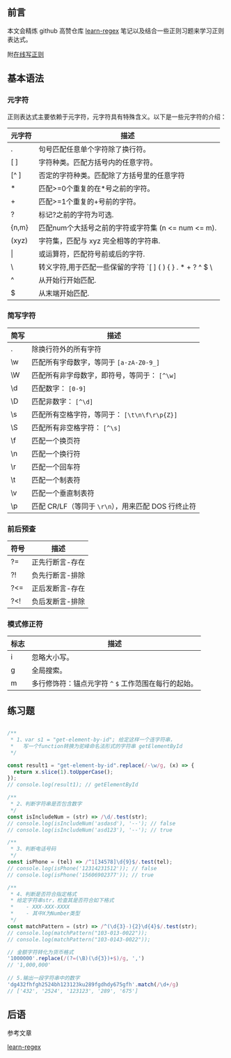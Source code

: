 

## 前言

本文会精炼 github 高赞仓库 [learn-regex](https://github.com/ziishaned/learn-regex/blob/master/translations/README-cn.md) 笔记以及结合一些正则习题来学习正则表达式。

附[在线写正则](https://hiregex.com/r/B7aH84/1)



## 基本语法

### 元字符

正则表达式主要依赖于元字符，元字符具有特殊含义。以下是一些元字符的介绍：

| 元字符 | 描述                                                         |
| ------ | ------------------------------------------------------------ |
| .      | 句号匹配任意单个字符除了换行符。                             |
| [ ]    | 字符种类。匹配方括号内的任意字符。                           |
| [^ ]   | 否定的字符种类。匹配除了方括号里的任意字符                   |
| *      | 匹配>=0个重复的在*号之前的字符。                             |
| +      | 匹配>=1个重复的+号前的字符。                                 |
| ?      | 标记?之前的字符为可选.                                       |
| {n,m}  | 匹配num个大括号之前的字符或字符集 (n <= num <= m).           |
| (xyz)  | 字符集，匹配与 xyz 完全相等的字符串.                         |
| \|     | 或运算符，匹配符号前或后的字符.                              |
| \      | 转义字符,用于匹配一些保留的字符 `[ ] ( ) { } . * + ? ^ $ \ |` |
| ^      | 从开始行开始匹配.                                            |
| $      | 从末端开始匹配.                                              |



### 简写字符

| 简写 | 描述                                               |
| ---- | -------------------------------------------------- |
| .    | 除换行符外的所有字符                               |
| \w   | 匹配所有字母数字，等同于 `[a-zA-Z0-9_]`            |
| \W   | 匹配所有非字母数字，即符号，等同于： `[^\w]`       |
| \d   | 匹配数字： `[0-9]`                                 |
| \D   | 匹配非数字： `[^\d]`                               |
| \s   | 匹配所有空格字符，等同于： `[\t\n\f\r\p{Z}]`       |
| \S   | 匹配所有非空格字符： `[^\s]`                       |
| \f   | 匹配一个换页符                                     |
| \n   | 匹配一个换行符                                     |
| \r   | 匹配一个回车符                                     |
| \t   | 匹配一个制表符                                     |
| \v   | 匹配一个垂直制表符                                 |
| \p   | 匹配 CR/LF（等同于 `\r\n`），用来匹配 DOS 行终止符 |



### 前后预查

| 符号 | 描述            |
| ---- | --------------- |
| ?=   | 正先行断言-存在 |
| ?!   | 负先行断言-排除 |
| ?<=  | 正后发断言-存在 |
| ?<!  | 负后发断言-排除 |



### 模式修正符

| 标志 | 描述                                                  |
| ---- | ----------------------------------------------------- |
| i    | 忽略大小写。                                          |
| g    | 全局搜索。                                            |
| m    | 多行修饰符：锚点元字符 `^` `$` 工作范围在每行的起始。 |



## 练习题



```js

/**
 * 1、var s1 = "get-element-by-id"; 给定这样一个连字符串，
 *   写一个function转换为驼峰命名法形式的字符串 getElementById
 */

const result1 = "get-element-by-id".replace(/-\w/g, (x) => {
  return x.slice(1).toUpperCase();
});
// console.log(result1); // getElementById

/**
 * 2、判断字符串是否包含数字
 */
const isIncludeNum = (str) => /\d/.test(str);
// console.log(isIncludeNum('asdasd'), '--'); // false
// console.log(isIncludeNum('asd123'), '--'); // true

/**
 * 3、判断电话号码
 */
const isPhone = (tel) => /^1[34578]\d{9}$/.test(tel);
// console.log(isPhone('12314231512')); // false
// console.log(isPhone('15606902377')); // true

/**
 * 4、判断是否符合指定格式
 * 给定字符串str，检查其是否符合如下格式
 *    - XXX-XXX-XXXX
 *    - 其中X为Number类型
 */
const matchPattern = (str) => /^(\d{3}-){2}\d{4}$/.test(str);
// console.log(matchPattern("103-013-0022"));
// console.log(matchPattern("103-0143-0022"));

// 金额字符转化为货币格式
'1000000'.replace(/(?=(\B)(\d{3})+$)/g, ',')
// '1,000,000'
 
// 5.输出一段字符串中的数字
'dg432fhfgh2524bh123123ku289fgdhdy675gfh'.match(/\d+/g)
// ['432', '2524', '123123', '289', '675']


```



## 后语

参考文章

[learn-regex](https://github.com/ziishaned/learn-regex/blob/master/translations/README-cn.md)